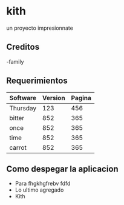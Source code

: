# kith
un proyecto impresionnate

## Creditos
-family

## Requerimientos
|Software    |Version    |Pagina |
|------ |------ |------ |
|Thursday |123 |456 |
|bitter |852 |365 |
|once |852 |365 |
|time |852 |365 |
|carrot |852 |365 |
## Como despegar la aplicacion
- Para fhgkhgfrebv fdfd
- Lo ultimo agregado
- Kith
